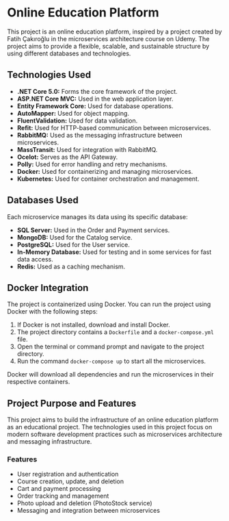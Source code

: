 # Online Education Platform

This project is an online education platform, inspired by a project created by Fatih Çakıroğlu in the microservices architecture course on Udemy. The project aims to provide a flexible, scalable, and sustainable structure by using different databases and technologies.

## Technologies Used

- **.NET Core 5.0:** Forms the core framework of the project.
- **ASP.NET Core MVC:** Used in the web application layer.
- **Entity Framework Core:** Used for database operations.
- **AutoMapper:** Used for object mapping.
- **FluentValidation:** Used for data validation.
- **Refit:** Used for HTTP-based communication between microservices.
- **RabbitMQ:** Used as the messaging infrastructure between microservices.
- **MassTransit:** Used for integration with RabbitMQ.
- **Ocelot:** Serves as the API Gateway.
- **Polly:** Used for error handling and retry mechanisms.
- **Docker:** Used for containerizing and managing microservices.
- **Kubernetes:** Used for container orchestration and management.

## Databases Used

Each microservice manages its data using its specific database:

- **SQL Server:** Used in the Order and Payment services.
- **MongoDB:** Used for the Catalog service.
- **PostgreSQL:** Used for the User service.
- **In-Memory Database:** Used for testing and in some services for fast data access.
- **Redis:** Used as a caching mechanism.

## Docker Integration

The project is containerized using Docker. You can run the project using Docker with the following steps:

1. If Docker is not installed, download and install Docker.
2. The project directory contains a `Dockerfile` and a `docker-compose.yml` file.
3. Open the terminal or command prompt and navigate to the project directory.
4. Run the command `docker-compose up` to start all the microservices.

Docker will download all dependencies and run the microservices in their respective containers.

## Project Purpose and Features

This project aims to build the infrastructure of an online education platform as an educational project. The technologies used in this project focus on modern software development practices such as microservices architecture and messaging infrastructure.

### Features

- User registration and authentication
- Course creation, update, and deletion
- Cart and payment processing
- Order tracking and management
- Photo upload and deletion (PhotoStock service)
- Messaging and integration between microservices
